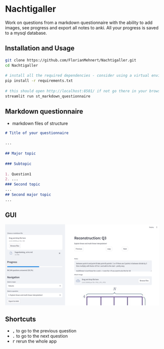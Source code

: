 # Nachtigaller
Work on questions from a markdown questionnaire with the ability to add images, see progress and export all notes to anki.
All your progress is saved to a mysql database.

## Installation and Usage
```bash
git clone https://github.com/FlorianMehnert/Nachtigaller.git
cd Nachtigaller

# install all the required dependencies - consider using a virtual environment
pip install -r requirements.txt

# this should open http://localhost:8501/ if not go there in your browser
streamlit run st_markdown_questionnaire
```
## Markdown questionnaire
- markdown files of structure 
```markdown
# Title of your questionnaire

...

## Major topic

### Subtopic

1. Question1
2. ...
### Second topic
...
## Second major topic
...
```
## GUI
![](images/gui.png)

## Shortcuts
- <kbd>,</kbd> to go to the previous question
- <kbd>.</kbd> to go to the next question
 - <kbd>r</kbd> rerun the whole app
